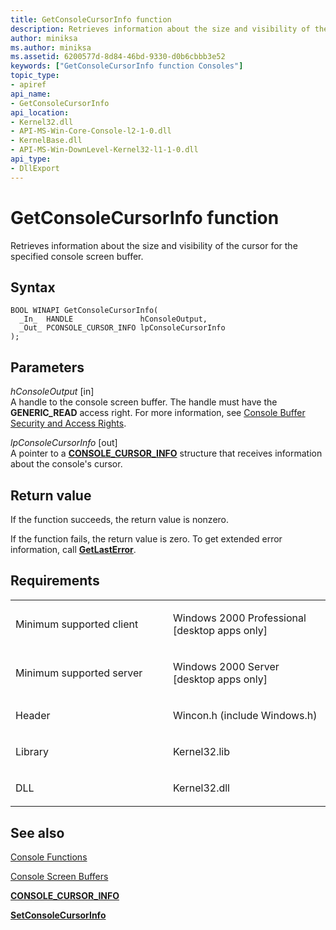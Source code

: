 ```yaml
---
title: GetConsoleCursorInfo function
description: Retrieves information about the size and visibility of the cursor for the specified console screen buffer.
author: miniksa
ms.author: miniksa
ms.assetid: 6200577d-8d84-46bd-9330-d0b6cbbb3e52
keywords: ["GetConsoleCursorInfo function Consoles"]
topic_type:
- apiref
api_name:
- GetConsoleCursorInfo
api_location:
- Kernel32.dll
- API-MS-Win-Core-Console-l2-1-0.dll
- KernelBase.dll
- API-MS-Win-DownLevel-Kernel32-l1-1-0.dll
api_type:
- DllExport
---
```


# GetConsoleCursorInfo function


Retrieves information about the size and visibility of the cursor for the specified console screen buffer.

Syntax
------

```ManagedCPlusPlus
BOOL WINAPI GetConsoleCursorInfo(
  _In_  HANDLE               hConsoleOutput,
  _Out_ PCONSOLE_CURSOR_INFO lpConsoleCursorInfo
);
```

Parameters
----------

*hConsoleOutput* \[in\]  
A handle to the console screen buffer. The handle must have the **GENERIC\_READ** access right. For more information, see [Console Buffer Security and Access Rights](console-buffer-security-and-access-rights.md).

*lpConsoleCursorInfo* \[out\]  
A pointer to a [**CONSOLE\_CURSOR\_INFO**](console-cursor-info-str.md) structure that receives information about the console's cursor.

Return value
------------

If the function succeeds, the return value is nonzero.

If the function fails, the return value is zero. To get extended error information, call [**GetLastError**](https://msdn.microsoft.com/library/windows/desktop/ms679360).

Requirements
------------

<table>
<colgroup>
<col width="50%" />
<col width="50%" />
</colgroup>
<tbody>
<tr class="odd">
<td><p>Minimum supported client</p></td>
<td><p>Windows 2000 Professional [desktop apps only]</p></td>
</tr>
<tr class="even">
<td><p>Minimum supported server</p></td>
<td><p>Windows 2000 Server [desktop apps only]</p></td>
</tr>
<tr class="odd">
<td><p>Header</p></td>
<td>Wincon.h (include Windows.h)</td>
</tr>
<tr class="even">
<td><p>Library</p></td>
<td>Kernel32.lib</td>
</tr>
<tr class="odd">
<td><p>DLL</p></td>
<td>Kernel32.dll</td>
</tr>
<tr class="even">
</tr>
<tr class="odd">
</tr>
<tr class="even">
</tr>
</tbody>
</table>

## <span id="see_also"></span>See also


[Console Functions](console-functions.md)

[Console Screen Buffers](console-screen-buffers.md)

[**CONSOLE\_CURSOR\_INFO**](console-cursor-info-str.md)

[**SetConsoleCursorInfo**](setconsolecursorinfo.md)

 

 




